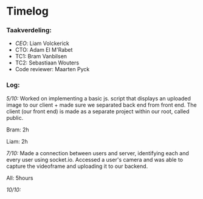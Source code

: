 # Timelog

### Taakverdeling:

- *CEO*: Liam Volckerick
- CTO: Adam El M'Rabet
- TC1: Bram Vanbilsen
- TC2: Sebastiaan Wouters
- Code reviewer: Maarten Pyck

### **Log**:

*5/10:* Worked on implementing a basic js. script that displays an uploaded image to our client + made sure we separated back end from front end. The client (our front end) is made as a separate project within our root, called public. 

Bram: 2h

Liam: 2h

*7/10:* Made a connection between users and server, identifying each and every user using socket.io. Accessed a user's camera and was able to capture the videoframe and uploading it to our backend.

All: 5hours

*10/10:*